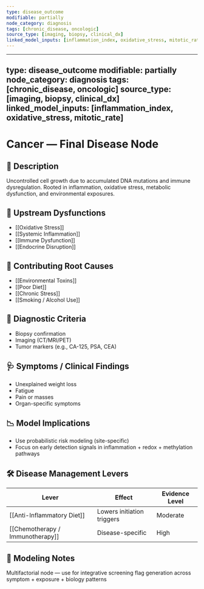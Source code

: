 ```yaml
---
type: disease_outcome
modifiable: partially
node_category: diagnosis
tags: [chronic_disease, oncologic]
source_type: [imaging, biopsy, clinical_dx]
linked_model_inputs: [inflammation_index, oxidative_stress, mitotic_rate]
---
```

---
type: disease_outcome
modifiable: partially
node_category: diagnosis
tags: [chronic_disease, oncologic]
source_type: [imaging, biopsy, clinical_dx]
linked_model_inputs: [inflammation_index, oxidative_stress, mitotic_rate]
---

# Cancer — Final Disease Node

## 🧨 Description
Uncontrolled cell growth due to accumulated DNA mutations and immune dysregulation. Rooted in inflammation, oxidative stress, metabolic dysfunction, and environmental exposures.

## 🔁 Upstream Dysfunctions
- [[Oxidative Stress]]
- [[Systemic Inflammation]]
- [[Immune Dysfunction]]
- [[Endocrine Disruption]]

## 🔁 Contributing Root Causes
- [[Environmental Toxins]]
- [[Poor Diet]]
- [[Chronic Stress]]
- [[Smoking / Alcohol Use]]

## 🔬 Diagnostic Criteria
- Biopsy confirmation
- Imaging (CT/MRI/PET)
- Tumor markers (e.g., CA-125, PSA, CEA)

## 🩺 Symptoms / Clinical Findings
- Unexplained weight loss
- Fatigue
- Pain or masses
- Organ-specific symptoms

## 📉 Model Implications
- Use probabilistic risk modeling (site-specific)
- Focus on early detection signals in inflammation + redox + methylation pathways

## 🛠 Disease Management Levers
| Lever                     | Effect                         | Evidence Level |
|---------------------------|----------------------------------|----------------|
| [[Anti-Inflammatory Diet]] | Lowers initiation triggers      | Moderate       |
| [[Chemotherapy / Immunotherapy]] | Disease-specific            | High           |

## 🧠 Modeling Notes
Multifactorial node — use for integrative screening flag generation across symptom + exposure + biology patterns
